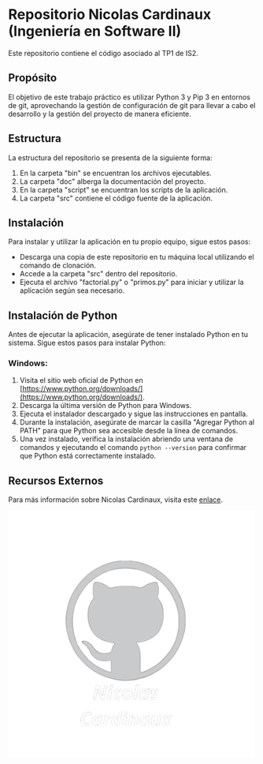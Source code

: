 

# Repositorio Nicolas Cardinaux (Ingeniería en Software II)

Este repositorio contiene el código asociado al TP1 de IS2.

## Propósito

El objetivo de este trabajo práctico es utilizar Python 3 y Pip 3 en entornos de git, aprovechando la gestión de configuración de git para llevar a cabo el desarrollo y la gestión del proyecto de manera eficiente.

## Estructura
La estructura del repositorio se presenta de la siguiente forma:

1. En la carpeta "bin" se encuentran los archivos ejecutables.
2. La carpeta "doc" alberga la documentación del proyecto.
3. En la carpeta "script" se encuentran los scripts de la aplicación.
4. La carpeta "src" contiene el código fuente de la aplicación.

## Instalación

Para instalar y utilizar la aplicación en tu propio equipo, sigue estos pasos:

- Descarga una copia de este repositorio en tu máquina local utilizando el comando de clonación.
- Accede a la carpeta "src" dentro del repositorio.
- Ejecuta el archivo "factorial.py" o "primos.py" para iniciar y utilizar la aplicación según sea necesario.

## Instalación de Python

Antes de ejecutar la aplicación, asegúrate de tener instalado Python en tu sistema. Sigue estos pasos para instalar Python:

### Windows:

1. Visita el sitio web oficial de Python en [https://www.python.org/downloads/](https://www.python.org/downloads/).
2. Descarga la última versión de Python para Windows.
3. Ejecuta el instalador descargado y sigue las instrucciones en pantalla.
4. Durante la instalación, asegúrate de marcar la casilla "Agregar Python al PATH" para que Python sea accesible desde la línea de comandos.
5. Una vez instalado, verifica la instalación abriendo una ventana de comandos y ejecutando el comando `python --version` para confirmar que Python está correctamente instalado.

## Recursos Externos

Para más información sobre Nicolas Cardinaux, visita este [enlace](https://nicolascardinaux.github.io/).

![Nicolas Cardinaux](Nicolas_Cardinaux.png)
